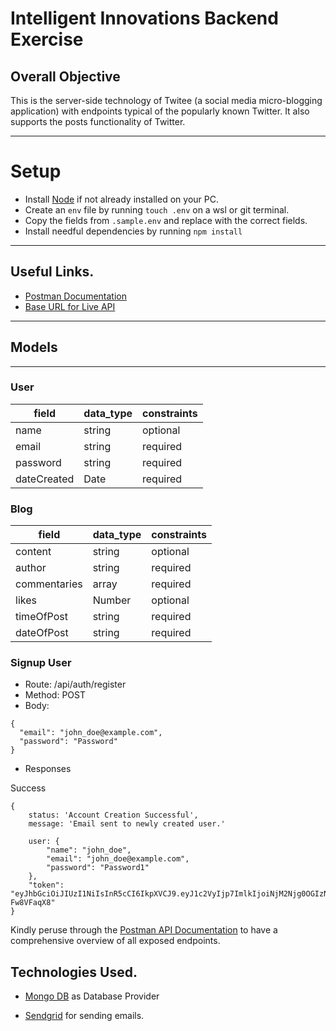 # Intelligent Innovations Backend Exercise

## Overall Objective

This is the server-side technology of Twitee (a social media micro-blogging application) with endpoints typical of the popularly known Twitter. It also supports the posts functionality of Twitter.

---

# Setup

- Install [Node](https://nodejs.org/en/download/) if not already installed on your PC.
- Create an `env` file by running `touch .env` on a wsl or git terminal.
- Copy the fields from `.sample.env` and replace with the correct fields.
- Install needful dependencies by running `npm install`

---

## Useful Links.

- [Postman Documentation](https://documenter.getpostman.com/view/15118089/2s8ZDYWLzj)
- [Base URL for Live API](https://intelligent-innovations.onrender.com/)

---

## Models

---

### User

| field       | data_type | constraints |
| ----------- | --------- | ----------- |
| name        | string    | optional    |
| email       | string    | required    |
| password    | string    | required    |
| dateCreated | Date      | required    |

### Blog

| field        | data_type | constraints |
| ------------ | --------- | ----------- |
| content      | string    | optional    |
| author       | string    | required    |
| commentaries | array     | required    |
| likes        | Number    | optional    |
| timeOfPost   | string    | required    |
| dateOfPost   | string    | required    |

### Signup User

- Route: /api/auth/register
- Method: POST
- Body:

```
{
  "email": "john_doe@example.com",
  "password": "Password"
}
```

- Responses

Success

```
{
    status: 'Account Creation Successful',
    message: 'Email sent to newly created user.'

    user: {
        "name": "john_doe",
        "email": "john_doe@example.com",
        "password": "Password1"
    },
    "token": "eyJhbGciOiJIUzI1NiIsInR5cCI6IkpXVCJ9.eyJ1c2VyIjp7ImlkIjoiNjM2Njg0OGIzNGQ4OTIzYjA1NjM5NjJkIiwiZW1haWwiOiJheW9sdXdhbWlyYWNsZUBnbWFpbC5jb20ifSwiaWF0IjoxNjY3NjYyOTg5LCJleHAiOjE2Njc2NjY1ODl9.YPoI35Y5oJqdmIRBTWOm8scFR7sDDhCav-Fw8VFaqX8"
}
```

Kindly peruse through the [Postman API Documentation](https://documenter.getpostman.com/view/15118089/2s8ZDYWLzj) to have a comprehensive overview of all exposed endpoints.

## Technologies Used.

- [Mongo DB](https://account.mongodb.com/account/login?n=%2Fv2%2F6051c58edfe30d503cc47b3f&nextHash=%23clusters) as Database Provider

- [Sendgrid](https://sendgrid.com/) for sending emails.
